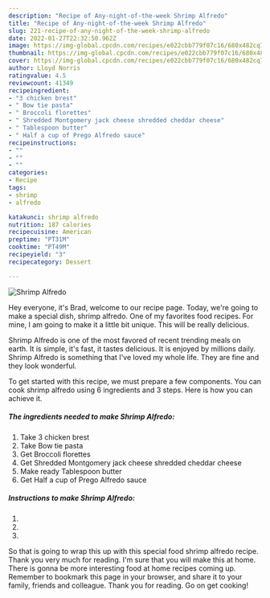 ```yaml
---
description: "Recipe of Any-night-of-the-week Shrimp Alfredo"
title: "Recipe of Any-night-of-the-week Shrimp Alfredo"
slug: 221-recipe-of-any-night-of-the-week-shrimp-alfredo
date: 2022-01-27T22:32:50.962Z
image: https://img-global.cpcdn.com/recipes/e022cbb779f07c16/680x482cq70/shrimp-alfredo-recipe-main-photo.jpg
thumbnail: https://img-global.cpcdn.com/recipes/e022cbb779f07c16/680x482cq70/shrimp-alfredo-recipe-main-photo.jpg
cover: https://img-global.cpcdn.com/recipes/e022cbb779f07c16/680x482cq70/shrimp-alfredo-recipe-main-photo.jpg
author: Lloyd Norris
ratingvalue: 4.5
reviewcount: 41349
recipeingredient:
- "3 chicken brest"
- " Bow tie pasta"
- " Broccoli florettes"
- " Shredded Montgomery jack cheese shredded cheddar cheese"
- " Tablespoon butter"
- " Half a cup of Prego Alfredo sauce"
recipeinstructions:
- ""
- ""
- ""
categories:
- Recipe
tags:
- shrimp
- alfredo

katakunci: shrimp alfredo 
nutrition: 187 calories
recipecuisine: American
preptime: "PT31M"
cooktime: "PT49M"
recipeyield: "3"
recipecategory: Dessert

---
```



![Shrimp Alfredo](https://img-global.cpcdn.com/recipes/e022cbb779f07c16/680x482cq70/shrimp-alfredo-recipe-main-photo.jpg)

Hey everyone, it's Brad, welcome to our recipe page. Today, we're going to make a special dish, shrimp alfredo. One of my favorites food recipes. For mine, I am going to make it a little bit unique. This will be really delicious.



Shrimp Alfredo is one of the most favored of recent trending meals on earth. It is simple, it's fast, it tastes delicious. It is enjoyed by millions daily. Shrimp Alfredo is something that I've loved my whole life. They are fine and they look wonderful.


To get started with this recipe, we must prepare a few components. You can cook shrimp alfredo using 6 ingredients and 3 steps. Here is how you can achieve it.

<!--inarticleads1-->

##### The ingredients needed to make Shrimp Alfredo:

1. Take 3 chicken brest
1. Take  Bow tie pasta
1. Get  Broccoli florettes
1. Get  Shredded Montgomery jack cheese shredded cheddar cheese
1. Make ready  Tablespoon butter
1. Get  Half a cup of Prego Alfredo sauce




<!--inarticleads2-->

##### Instructions to make Shrimp Alfredo:

1. 
1. 
1. 




So that is going to wrap this up with this special food shrimp alfredo recipe. Thank you very much for reading. I'm sure that you will make this at home. There is gonna be more interesting food at home recipes coming up. Remember to bookmark this page in your browser, and share it to your family, friends and colleague. Thank you for reading. Go on get cooking!

